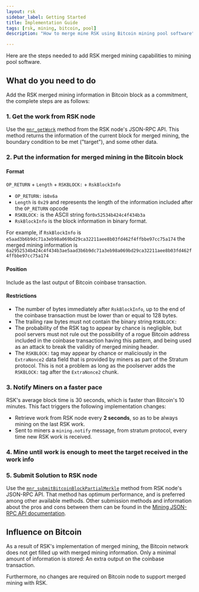 ```yaml
---
layout: rsk
sidebar_label: Getting Started
title: Implementation Guide
tags: [rsk, mining, bitcoin, pool]
description: "How to merge mine RSK using Bitcoin mining pool software"

---
```


Here are the steps needed to add RSK merged mining capabilities to mining pool software.

## What do you need to do

Add the RSK merged mining information in Bitcoin block as a commitment, the complete steps are as follows:

### 1. Get the work from RSK node

Use the [`mnr_getWork`](/develop/json-rpc-api#mnr_getwork) method from the RSK node's JSON-RPC API. This method returns the information of the current block for merged mining, the boundary condition to be met ("target"), and some other data.

### 2. Put the information for merged mining in the Bitcoin block

#### Format

`OP_RETURN` + `Length` + `RSKBLOCK:` + `RskBlockInfo`

* `OP_RETURN:` is`0x6a`
* `Length` is `0x29` and represents the length of the information included after the `OP_RETURN` opcode
* `RSKBLOCK:` is the ASCII string for`0x52534b424c4f434b3a`
* `RskBlockInfo` is the block information in binary format.

For example, if `RskBlockInfo` is `e5aad3b6b9dc71a3eb98a069bd29ca32211aee8b03fd462f4ffbbe97cc75a174`
the merged mining information is `6a2952534b424c4f434b3ae5aad3b6b9dc71a3eb98a069bd29ca32211aee8b03fd462f4ffbbe97cc75a174`

#### Position

Include as the last output of Bitcoin coinbase transaction.

#### Restrictions

- The number of bytes immediately after `RskBlockInfo`, up to the end of the coinbase transaction must be lower than or equal to 128 bytes.
- The trailing raw bytes must not contain the binary string `RSKBLOCK:`
- The probability of the RSK tag to appear by chance is negligible, but pool servers must not rule out the possibility of a rogue Bitcoin address included in the coinbase transaction having this pattern, and being used as an attack to break the validity of merged mining header.
- The `RSKBLOCK:` tag may appear by chance or maliciously in the `ExtraNonce2` data field that is provided by miners as part of the Stratum protocol. This is not a problem as long as the poolserver adds the `RSKBLOCK:` tag after the `ExtraNonce2` chunk.

### 3. Notify Miners on a faster pace

RSK's average block time is 30 seconds, which is faster than Bitcoin's 10 minutes. This fact triggers the following implementation changes:

* Retrieve work from RSK node every **2 seconds**, so as to be always mining on the last RSK work.
* Sent to miners a `mining.notify` message, from stratum protocol, every time new RSK work is received.

### 4. Mine until work is enough to meet the target received in the work info

### 5. Submit Solution to RSK node

Use the [`mnr_submitBitcoinBlockPartialMerkle`](/develop/json-rpc-api#mnr_submitbitcoinblockpartialmerkle) method from RSK node's JSON-RPC API. That method has optimum performance, and is preferred among other available methods.
Other submission methods and information about the pros and cons between them can be found in the [Mining JSON-RPC API documentation](/develop/json-rpc-api).

## Influence on Bitcoin

As a result of RSK's implementation of merged mining, the Bitcoin network does not get filled up with merged mining information. Only a minimal amount of information is stored: An extra output on the coinbase transaction.

Furthermore, no changes are required on Bitcoin node to support merged mining with RSK.
